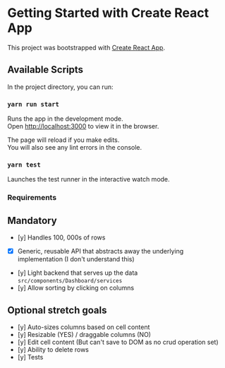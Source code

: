# Getting Started with Create React App

This project was bootstrapped with [Create React App](https://github.com/facebook/create-react-app).

## Available Scripts

In the project directory, you can run:

### `yarn run start`

Runs the app in the development mode.\
Open [http://localhost:3000](http://localhost:3000) to view it in the browser.

The page will reload if you make edits.\
You will also see any lint errors in the console.

### `yarn test`

Launches the test runner in the interactive watch mode.

### Requirements

## Mandatory

- [y] Handles 100, 000s of rows
- [x] Generic, reusable API that abstracts away the underlying implementation (I don't understand this)
- [y] Light backend that serves up the data `src/components/Dashboard/services`
- [y] Allow sorting by clicking on columns

## Optional stretch goals

- [y] Auto-sizes columns based on cell content
- [y] Resizable (YES) / draggable columns (NO)
- [y] Edit cell content (But can't save to DOM as no crud operation set)
- [y] Ability to delete rows
- [y] Tests


